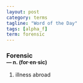 ```yaml
---
layout: post
category: terms
tagline: "Word of the Day"
tags: [alpha_f]
term: forensic
---
```


<h3>Forensic<br/> <small>&mdash; n. (for<span>&middot;</span>en<span>&middot;</span>sic)</small></h3>
<p><ol><li>illness abroad</li>
</ol></p>
